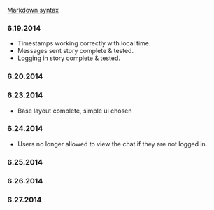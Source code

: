 [Markdown syntax](http://markable.in/file/aa191728-9dc7-11e1-91c7-984be164924a/)

### 6.19.2014

- Timestamps working correctly with local time.
- Messages sent story complete & tested.
- Logging in story complete & tested.

### 6.20.2014



### 6.23.2014

- Base layout complete, simple ui chosen


### 6.24.2014

- Users no longer allowed to view the chat if they are not logged in.



### 6.25.2014



### 6.26.2014



### 6.27.2014



